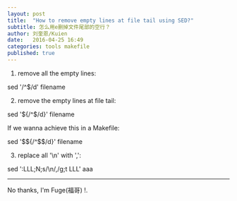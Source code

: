 ```yaml
---
layout: post
title:  "How to remove empty lines at file tail using SED?"
subtitle: 怎么用e删掉文件尾部的空行？
author: 刘奎恩/Kuien
date:   2016-04-25 16:49
categories: tools makefile
published: true
---
```


1. remove all the empty lines:

sed '/^$/d' filename

2. remove the empty lines at file tail:

sed '${/^$/d}' filename

If we wanna achieve this in a Makefile:

sed '$${/^$$/d}' filename

3. replace all '\n' with ',': 

sed ':LLL;N;s/\n/,/g;t LLL' aaa

---
No thanks, I'm Fuge(福哥) !.
